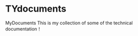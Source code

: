 TYdocuments
===========

MyDocuments  This is my collection of some of the technical documentation！ 
